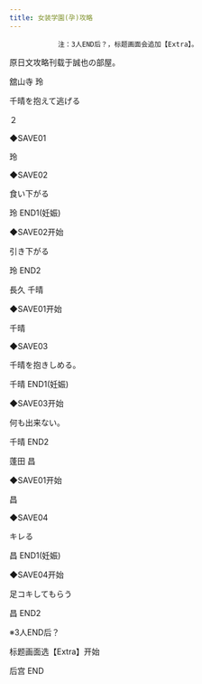 ```yaml
---
title: 女装学園(孕)攻略
---
```


                注：3人END后？，标题画面会追加【Extra】。

原日文攻略刊载于誠也の部屋。



舘山寺 玲



千晴を抱えて逃げる

２

◆SAVE01

玲

◆SAVE02

食い下がる



玲 END1(妊娠)



◆SAVE02开始

引き下がる



玲 END2



長久 千晴



◆SAVE01开始

千晴

◆SAVE03

千晴を抱きしめる。



千晴 END1(妊娠)



◆SAVE03开始

何も出来ない。



千晴 END2



蓬田 昌



◆SAVE01开始

昌

◆SAVE04

キレる



昌 END1(妊娠)



◆SAVE04开始

足コキしてもらう



昌 END2



※3人END后？

标题画面选【Extra】开始



后宫 END


              
